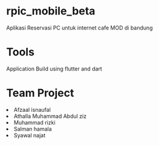 # rpic_mobile_beta
Aplikasi Reservasi PC untuk internet cafe MOD di bandung

# Tools
Application Build using flutter and dart

# Team Project
<li>Afzaal isnaufal </li>
<li>Athalla Muhammad Abdul ziz</li>
<li>Muhammad rizki </li>
<li>Salman hamala </li>
<li>Syawal najat</li>

